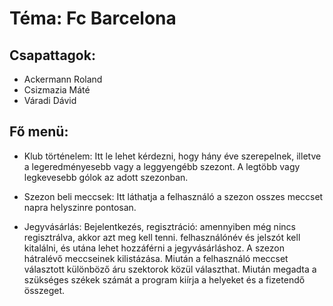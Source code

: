 # Téma: Fc Barcelona
## Csapattagok: 
- Ackermann Roland
- Csizmazia Máté
- Váradi Dávid



## Fő menü:
- Klub történelem: Itt le lehet kérdezni, hogy hány éve szerepelnek, illetve a legeredményesebb vagy a leggyengébb szezont. A legtöbb vagy legkevesebb gólok az adott  szezonban.

- Szezon beli meccsek: Itt láthatja a felhasználó a szezon osszes meccset napra helyszinre pontosan.

- Jegyvásárlás: Bejelentkezés, regisztráció: amennyiben még nincs regisztrálva, akkor azt meg kell tenni. felhasználónév és jelszót kell kitalálni, és utána lehet hozzáférni a        jegyvásárláshoz. A szezon hátralévő meccseinek kilistázása. Miután a felhasználó meccset választott különböző áru szektorok közül választhat. Miután megadta a szükséges székek számát a program kiírja a helyeket és a fizetendő összeget.

 
 

